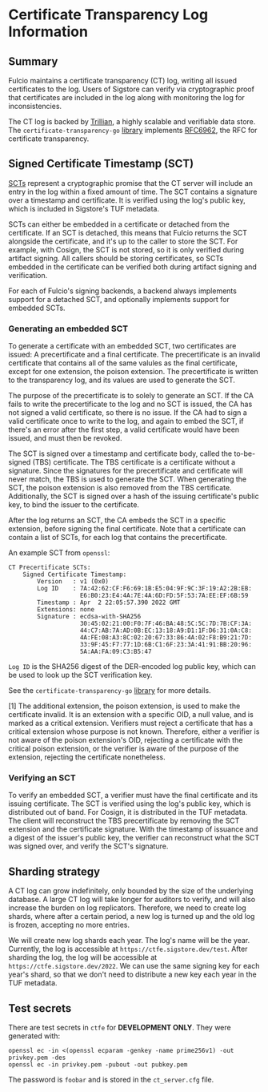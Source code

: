 # Certificate Transparency Log Information

## Summary

Fulcio maintains a certificate transparency (CT) log, writing all issued certificates to the log.
Users of Sigstore can verify via cryptographic proof that certificates are included in the log
along with monitoring the log for inconsistencies.

The CT log is backed by [Trillian](https://github.com/google/trillian), a highly scalable and
verifiable data store. The `certificate-transparency-go`
[library](https://github.com/google/certificate-transparency-go/tree/master/trillian) implements
[RFC6962](https://datatracker.ietf.org/doc/html/rfc6962), the RFC for certificate transparency.

## Signed Certificate Timestamp (SCT)

[SCTs](https://datatracker.ietf.org/doc/html/rfc6962#section-3) represent a cryptographic promise
that the CT server will include an entry in the log within a fixed amount of time. The SCT contains
a signature over a timestamp and certificate. It is verified using the log's public key, which is
included in Sigstore's TUF metadata.

SCTs can either be embedded in a certificate or detached from the certificate. If an SCT is detached,
this means that Fulcio returns the SCT alongside the certificate, and it's up to the caller to store
the SCT. For example, with Cosign, the SCT is not stored, so it is only verified during artifact
signing. All callers should be storing certificates, so SCTs embedded in the certificate can be
verified both during artifact signing and verification.

For each of Fulcio's signing backends, a backend always implements support for a detached SCT,
and optionally implements support for embedded SCTs.

### Generating an embedded SCT

To generate a certificate with an embedded SCT, two certificates are issued: A precertificate
and a final certificate. The precertificate is an invalid certificate that contains all of the
same valules as the final certificate, except for one extension, the poison extension. The
precertificate is written to the transparency log, and its values are used to generate the SCT.

The purpose of the precertificate is to solely to generate an SCT. If the CA fails to write the
precertificate to the log and no SCT is issued, the CA has not signed a valid certificate, so there
is no issue. If the CA had to sign a valid certificate once to write to the log, and again to embed
the SCT, if there's an error after the first step, a valid certificate would have been issued, and
must then be revoked.

The SCT is signed over a timestamp and certificate body, called the to-be-signed (TBS) certificate.
The TBS certificate is a certificate without a signature. Since the signatures for the precertificate
and certificate will never match, the TBS is used to generate the SCT. When generating the SCT, the
poison extension is also removed from the TBS certificate. Additionally, the SCT is signed over a hash
of the issuing certificate's public key, to bind the issuer to the certificate.

After the log returns an SCT, the CA embeds the SCT in a specific extension, before signing the final
certificate. Note that a certificate can contain a list of SCTs, for each log that contains
the precertificate.

An example SCT from `openssl`:

```
CT Precertificate SCTs:
    Signed Certificate Timestamp:
        Version   : v1 (0x0)
        Log ID    : 7A:42:62:CF:F6:69:1B:E5:04:9F:9C:3F:19:A2:2B:EB:
                    E6:B0:23:E4:4A:7E:4A:6D:FD:5F:53:7A:EE:EF:6B:59
        Timestamp : Apr  2 22:05:57.390 2022 GMT
        Extensions: none
        Signature : ecdsa-with-SHA256
                    30:45:02:21:00:F0:7F:46:BA:48:5C:5C:7D:7B:CF:3A:
                    44:C7:AB:7A:AD:0B:EC:13:18:A9:D1:1F:D6:31:0A:C8:
                    4A:FE:08:A3:8C:02:20:67:33:86:4A:02:F8:B9:21:7D:
                    33:9F:45:F7:77:1D:6B:C1:6F:23:3A:41:91:BB:20:96:
                    5A:AA:FA:09:C3:B5:47
```

`Log ID` is the SHA256 digest of the DER-encoded log public key, which can be used to look up
the SCT verification key.

See the `certificate-transparency-go`
[library](https://github.com/google/certificate-transparency-go) for more details.

[1] The additional extension, the poison extension, is used to make the certificate invalid.
It is an extension with a specific OID, a null value, and is marked as a critical extension.
Verifiers must reject a certificate that has a critical extension whose purpose is not known.
Therefore, either a verifier is not aware of the poison extension's OID, rejecting a
certificate with the critical poison extension, or the verifier is aware of the purpose of the
extension, rejecting the certificate nonetheless.

### Verifying an SCT

To verify an embedded SCT, a verifier must have the final certificate and its issuing certificate.
The SCT is verified using the log's public key, which is distributed out of band. For Cosign, it
is distributed in the TUF metadata.
The client will reconstruct the TBS precertificate by removing the SCT extension and the certificate
signature. With the timestamp of issuance and a digest of the issuer's public key, the verifier
can reconstruct what the SCT was signed over, and verify the SCT's signature.

## Sharding strategy

A CT log can grow indefinitely, only bounded by the size of the underlying database. A large CT log
will take longer for auditors to verify, and will also increase the burden on log replicators. Therefore,
we need to create log shards, where after a certain period, a new log is turned up and the old log is
frozen, accepting no more entries.

We will create new log shards each year. The log's name will be the year. Currently, the log is accessible
at `https://ctfe.sigstore.dev/test`. After sharding the log, the log will be accessible at
`https://ctfe.sigstore.dev/2022`. We can use the same signing key for each year's shard, so that we don't
need to distribute a new key each year in the TUF metadata.

## Test secrets

There are test secrets in `ctfe` for **DEVELOPMENT ONLY**.
They were generated with:

```shell
openssl ec -in <(openssl ecparam -genkey -name prime256v1) -out privkey.pem -des
openssl ec -in privkey.pem -pubout -out pubkey.pem
```

The password is `foobar` and is stored in the `ct_server.cfg` file.